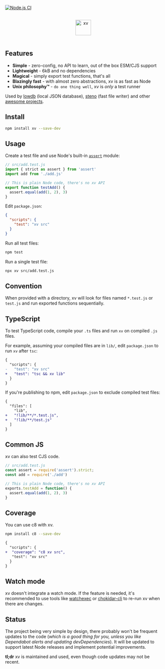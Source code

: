 [![Node.js CI](https://github.com/typicode/xv/actions/workflows/node.js.yml/badge.svg)](https://github.com/typicode/xv/actions/workflows/node.js.yml)


<p align="center">
  <br>
  <img src="xv.svg" alt="xv" height=50>
  <br>
  <br>
</p>

## Features

- __Simple__ - zero-config, no API to learn, out of the box ESM/CJS support
- __Lightweight__ - 6kB and no dependencies
- __Magical__ - simply export test functions, that's all
- __Blazingly fast__ - with almost zero abstractions, xv is as fast as Node
- __Unix philosophy™__ - `do one thing well`, xv is _only_ a test runner

Used by [lowdb](https://github.com/typicode/lowdb) (local JSON database), [steno](https://github.com/typicode/steno) (fast file writer) and other [awesome projects](https://github.com/typicode/xv/network/dependents).

## Install

```sh
npm install xv --save-dev
```

## Usage

Create a test file and use Node's built-in [`assert`](https://nodejs.org/api/assert.html) module:

```js
// src/add.test.js
import { strict as assert } from 'assert'
import add from './add.js'

// This is plain Node code, there's no xv API
export function testAdd() {
  assert.equal(add(1, 2), 3)
}
```

Edit `package.json`:

```json
{
  "scripts": {
    "test": "xv src"
  }
}
```

Run all test files:

```sh
npm test
```

Run a single test file:

```sh
npx xv src/add.test.js 
```

## Convention

When provided with a directory, xv will look for files named `*.test.js` or `test.js` and run exported functions sequentially.

## TypeScript

To test TypeScript code, compile your `.ts` files and run `xv` on compiled `.js` files. 

For example, assuming your compiled files are in `lib/`, edit `package.json` to run `xv` after `tsc`:

```diff
{
  "scripts": {
-   "test": "xv src"
+   "test": "tsc && xv lib"
  }
}
```

If you're publishing to npm, edit `package.json` to exclude compiled test files:

```diff
{
  "files": [
    "lib",
+   "!lib/**/*.test.js",
+   "!lib/**/test.js"
  ]
}
```

## Common JS

xv can also test CJS code.

```js
// src/add.test.js
const assert = require('assert').strict;
const add = require('./add')

// This is plain Node code, there's no xv API
exports.testAdd = function() {
  assert.equal(add(1, 2), 3)
}
```

## Coverage

You can use c8 with xv.

```sh
npm install c8 --save-dev
```

```diff
{
  "scripts": {
+  "coverage": "c8 xv src",
   "test": "xv src"
  }
}
```

## Watch mode

xv doesn't integrate a watch mode. If the feature is needed, it's recommended to use tools like [watchexec](https://github.com/watchexec/watchexec) or [chokidar-cli](https://github.com/open-cli-tools/chokidar-cli) to re-run xv when there are changes.

## Status

The project being very simple by design, there probably won't be frequent updates to the code (_which is a good thing for you, unless you like Dependabot alerts and updating devDependencies_). It will be updated to support latest Node releases and implement potential improvements. 

__tl;dr__ xv is maintained and used, even though code updates may not be recent.
